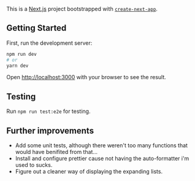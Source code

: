 This is a [Next.js](https://nextjs.org/) project bootstrapped with [`create-next-app`](https://github.com/vercel/next.js/tree/canary/packages/create-next-app).

## Getting Started

First, run the development server:

```bash
npm run dev
# or
yarn dev
```

Open [http://localhost:3000](http://localhost:3000) with your browser to see the result.

## Testing

Run `npm run test:e2e` for testing.

## Further improvements

- Add some unit tests, although there weren't too many functions that would have benifited from that...
- Install and configure prettier cause not having the auto-formatter i'm used to sucks.
- Figure out a cleaner way of displaying the expanding lists.
